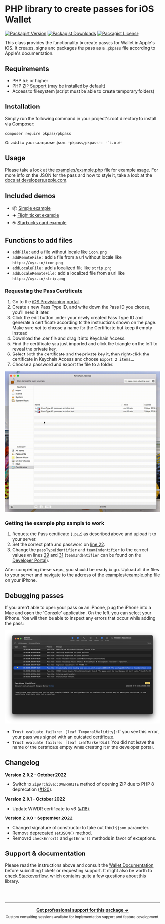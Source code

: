 # PHP library to create passes for iOS Wallet

[![Packagist Version](https://img.shields.io/packagist/v/pkpass/pkpass)](https://packagist.org/packages/pkpass/pkpass)
[![Packagist Downloads](https://img.shields.io/packagist/dt/pkpass/pkpass)](https://packagist.org/packages/pkpass/pkpass)
[![Packagist License](https://img.shields.io/packagist/l/pkpass/pkpass)](LICENSE)

This class provides the functionality to create passes for Wallet in Apple's iOS. It creates,
signs and packages the pass as a `.pkpass` file according to Apple's documentation.

## Requirements

* PHP 5.6 or higher
* PHP [ZIP Support](http://php.net/manual/en/book.zip.php) (may be installed by default)
* Access to filesystem (script must be able to create temporary folders)

## Installation

Simply run the following command in your project's root directory to install via [Composer](https://getcomposer.org/):

```
composer require pkpass/pkpass
```

Or add to your composer.json: `"pkpass/pkpass": "^2.0.0"`

## Usage

Please take a look at the [examples/example.php](examples/example.php) file for example usage. For more info on the JSON for the pass and how to
style it, take a look at the [docs at developers.apple.com](https://developer.apple.com/library/ios/documentation/UserExperience/Reference/PassKit_Bundle/Chapters/Introduction.html).

## Included demos

* 📦 [Simple example](examples/example.php)
* ✈️ [Flight ticket example](examples/full_sample/)
* ☕️ [Starbucks card example](examples/starbucks_sample/)

## Functions to add files

* `addFile` : add a file without locale like `icon.png`
* `addRemoteFile` : add a file from a url without locale like `https://xyz.io/icon.png`
* `addLocaleFile` : add a localized file like `strip.png`
* `addLocaleRemoteFile` : add a localized file from a url like `https://xyz.io/strip.png`


### Requesting the Pass Certificate

1. Go to the [iOS Provisioning portal](https://developer.apple.com/account/ios/identifier/passTypeId).
2. Create a new Pass Type ID, and write down the Pass ID you choose, you'll need it later.
3. Click the edit button under your newly created Pass Type ID and generate a certificate according to the instructions
   shown on the page. Make sure *not* to choose a name for the Certificate but keep it empty instead.
4. Download the .cer file and drag it into Keychain Access.
5. Find the certificate you just imported and click the triangle on the left to reveal the private key.
6. Select both the certificate and the private key it, then right-click the certificate in Keychain Access and
   choose `Export 2 items…`.
6. Choose a password and export the file to a folder.

![Exporting P12 file](docs/guide-export.gif)

### Getting the example.php sample to work

1. Request the Pass certificate (`.p12`) as described above and upload it to your server.
2. Set the correct path and password on [line 22](examples/example.php#L22).
3. Change the `passTypeIdentifier` and `teamIndentifier` to the correct values on lines [29](examples/example.php#L29)
   and [31](examples/example.php#L31) (`teamIndentifier` can be found on
   the [Developer Portal](https://developer.apple.com/account/#/membership)).

After completing these steps, you should be ready to go. Upload all the files to your server and navigate to the address
of the examples/example.php file on your iPhone.

## Debugging passes

If you aren't able to open your pass on an iPhone, plug the iPhone into a Mac and open the 'Console' application. On the
left, you can select your iPhone. You will then be able to inspect any errors that occur while adding the pass:

![Console with Passkit error](docs/console.png)

* `Trust evaluate failure: [leaf TemporalValidity]`: If you see this error, your pass was signed with an outdated
  certificate.
* `Trust evaluate failure: [leaf LeafMarkerOid]`: You did not leave the name of the certificate empty while creating it
  in the developer portal.

## Changelog

**Version 2.0.2 - October 2022**

* Switch to `ZipArchive::OVERWRITE` method of opening ZIP due to PHP 8 deprecation ([#120](https://github.com/includable/php-pkpass/pull/120)).

**Version 2.0.1 - October 2022**

* Update WWDR certificate to v6 ([#118](https://github.com/includable/php-pkpass/issues/118)).

**Version 2.0.0 - September 2022**

* Changed signature of constructor to take out third `$json` parameter.
* Remove deprecated `setJSON()` method.
* Removed `checkError()` and `getError()` methods in favor of exceptions.

## Support & documentation

Please read the instructions above and consult the [Wallet Documentation](https://developer.apple.com/wallet/) before
submitting tickets or requesting support. It might also be worth
to [check Stackoverflow](http://stackoverflow.com/search?q=%22PHP-PKPass%22), which contains quite a few questions about
this library.



<br /><br />

---

<div align="center">
	<b>
		<a href="https://includable.com/consultancy/?utm_source=includable/php-pkpass">Get professional support for this package →</a>
	</b>
	<br>
	<sub>
		Custom consulting sessions availabe for implementation support and feature development.
	</sub>
</div>
